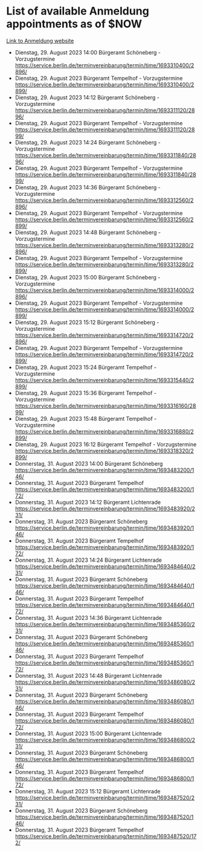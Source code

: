 # List of available Anmeldung appointments as of $NOW
[Link to Anmeldung website](https://service.berlin.de/terminvereinbarung/termin/tag.php?termin=1&anliegen[]=120686&dienstleisterlist=122210,122217,327316,122219,327312,122227,327314,122231,327346,122243,327348,122254,122252,329742,122260,329745,122262,329748,122271,327278,122273,327274,122277,327276,330436,122280,327294,122282,327290,122284,327292,122291,327270,122285,327266,122286,327264,122296,327268,150230,329760,122297,327286,122294,327284,122312,329763,122314,329775,122304,327330,122311,327334,122309,327332,317869,122281,327352,122279,329772,122283,122276,327324,122274,327326,122267,329766,122246,327318,122251,327320,122257,327322,122208,327298,122226,327300&herkunft=http%3A%2F%2Fservice.berlin.de%2Fdienstleistung%2F120686%2F)
- Dienstag, 29. August 2023 14:00 Bürgeramt Schöneberg - Vorzugstermine https://service.berlin.de/terminvereinbarung/termin/time/1693310400/2896/
- Dienstag, 29. August 2023  Bürgeramt Tempelhof - Vorzugstermine https://service.berlin.de/terminvereinbarung/termin/time/1693310400/2899/
- Dienstag, 29. August 2023 14:12 Bürgeramt Schöneberg - Vorzugstermine https://service.berlin.de/terminvereinbarung/termin/time/1693311120/2896/
- Dienstag, 29. August 2023  Bürgeramt Tempelhof - Vorzugstermine https://service.berlin.de/terminvereinbarung/termin/time/1693311120/2899/
- Dienstag, 29. August 2023 14:24 Bürgeramt Schöneberg - Vorzugstermine https://service.berlin.de/terminvereinbarung/termin/time/1693311840/2896/
- Dienstag, 29. August 2023  Bürgeramt Tempelhof - Vorzugstermine https://service.berlin.de/terminvereinbarung/termin/time/1693311840/2899/
- Dienstag, 29. August 2023 14:36 Bürgeramt Schöneberg - Vorzugstermine https://service.berlin.de/terminvereinbarung/termin/time/1693312560/2896/
- Dienstag, 29. August 2023  Bürgeramt Tempelhof - Vorzugstermine https://service.berlin.de/terminvereinbarung/termin/time/1693312560/2899/
- Dienstag, 29. August 2023 14:48 Bürgeramt Schöneberg - Vorzugstermine https://service.berlin.de/terminvereinbarung/termin/time/1693313280/2896/
- Dienstag, 29. August 2023  Bürgeramt Tempelhof - Vorzugstermine https://service.berlin.de/terminvereinbarung/termin/time/1693313280/2899/
- Dienstag, 29. August 2023 15:00 Bürgeramt Schöneberg - Vorzugstermine https://service.berlin.de/terminvereinbarung/termin/time/1693314000/2896/
- Dienstag, 29. August 2023  Bürgeramt Tempelhof - Vorzugstermine https://service.berlin.de/terminvereinbarung/termin/time/1693314000/2899/
- Dienstag, 29. August 2023 15:12 Bürgeramt Schöneberg - Vorzugstermine https://service.berlin.de/terminvereinbarung/termin/time/1693314720/2896/
- Dienstag, 29. August 2023  Bürgeramt Tempelhof - Vorzugstermine https://service.berlin.de/terminvereinbarung/termin/time/1693314720/2899/
- Dienstag, 29. August 2023 15:24 Bürgeramt Tempelhof - Vorzugstermine https://service.berlin.de/terminvereinbarung/termin/time/1693315440/2899/
- Dienstag, 29. August 2023 15:36 Bürgeramt Tempelhof - Vorzugstermine https://service.berlin.de/terminvereinbarung/termin/time/1693316160/2899/
- Dienstag, 29. August 2023 15:48 Bürgeramt Tempelhof - Vorzugstermine https://service.berlin.de/terminvereinbarung/termin/time/1693316880/2899/
- Dienstag, 29. August 2023 16:12 Bürgeramt Tempelhof - Vorzugstermine https://service.berlin.de/terminvereinbarung/termin/time/1693318320/2899/
- Donnerstag, 31. August 2023 14:00 Bürgeramt Schöneberg https://service.berlin.de/terminvereinbarung/termin/time/1693483200/146/
- Donnerstag, 31. August 2023  Bürgeramt Tempelhof https://service.berlin.de/terminvereinbarung/termin/time/1693483200/172/
- Donnerstag, 31. August 2023 14:12 Bürgeramt Lichtenrade https://service.berlin.de/terminvereinbarung/termin/time/1693483920/231/
- Donnerstag, 31. August 2023  Bürgeramt Schöneberg https://service.berlin.de/terminvereinbarung/termin/time/1693483920/146/
- Donnerstag, 31. August 2023  Bürgeramt Tempelhof https://service.berlin.de/terminvereinbarung/termin/time/1693483920/172/
- Donnerstag, 31. August 2023 14:24 Bürgeramt Lichtenrade https://service.berlin.de/terminvereinbarung/termin/time/1693484640/231/
- Donnerstag, 31. August 2023  Bürgeramt Schöneberg https://service.berlin.de/terminvereinbarung/termin/time/1693484640/146/
- Donnerstag, 31. August 2023  Bürgeramt Tempelhof https://service.berlin.de/terminvereinbarung/termin/time/1693484640/172/
- Donnerstag, 31. August 2023 14:36 Bürgeramt Lichtenrade https://service.berlin.de/terminvereinbarung/termin/time/1693485360/231/
- Donnerstag, 31. August 2023  Bürgeramt Schöneberg https://service.berlin.de/terminvereinbarung/termin/time/1693485360/146/
- Donnerstag, 31. August 2023  Bürgeramt Tempelhof https://service.berlin.de/terminvereinbarung/termin/time/1693485360/172/
- Donnerstag, 31. August 2023 14:48 Bürgeramt Lichtenrade https://service.berlin.de/terminvereinbarung/termin/time/1693486080/231/
- Donnerstag, 31. August 2023  Bürgeramt Schöneberg https://service.berlin.de/terminvereinbarung/termin/time/1693486080/146/
- Donnerstag, 31. August 2023  Bürgeramt Tempelhof https://service.berlin.de/terminvereinbarung/termin/time/1693486080/172/
- Donnerstag, 31. August 2023 15:00 Bürgeramt Lichtenrade https://service.berlin.de/terminvereinbarung/termin/time/1693486800/231/
- Donnerstag, 31. August 2023  Bürgeramt Schöneberg https://service.berlin.de/terminvereinbarung/termin/time/1693486800/146/
- Donnerstag, 31. August 2023  Bürgeramt Tempelhof https://service.berlin.de/terminvereinbarung/termin/time/1693486800/172/
- Donnerstag, 31. August 2023 15:12 Bürgeramt Lichtenrade https://service.berlin.de/terminvereinbarung/termin/time/1693487520/231/
- Donnerstag, 31. August 2023  Bürgeramt Schöneberg https://service.berlin.de/terminvereinbarung/termin/time/1693487520/146/
- Donnerstag, 31. August 2023  Bürgeramt Tempelhof https://service.berlin.de/terminvereinbarung/termin/time/1693487520/172/
